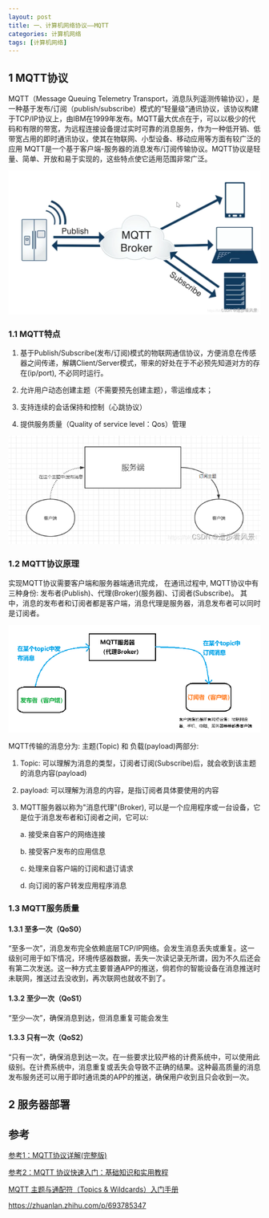 ```yaml
---
layout: post
title: 一、计算机网络协议——MQTT
categories: 计算机网络
tags: [计算机网络]
---
```


## 1 MQTT协议

MQTT（Message Queuing Telemetry Transport，消息队列遥测传输协议），是一种基于发布/订阅（publish/subscribe）模式的“轻量级”通讯协议，该协议构建于TCP/IP协议上，由IBM在1999年发布。MQTT最大优点在于，可以以极少的代码和有限的带宽，为远程连接设备提过实时可靠的消息服务，作为一种低开销、低带宽占用的即时通讯协议，使其在物联网、小型设备、移动应用等方面有较广泛的应用
MQTT是一个基于客户端-服务器的消息发布/订阅传输协议。MQTT协议是轻量、简单、开放和易于实现的，这些特点使它适用范围非常广泛。

![alt text](image.png)

### 1.1 MQTT特点

1. 基于Publish/Subscribe(发布/订阅)模式的物联网通信协议，方便消息在传感器之间传递，解耦Client/Server模式，带来的好处在于不必预先知道对方的存在(ip/port), 不必同时运行。

2. 允许用户动态创建主题（不需要预先创建主题），零运维成本；

3. 支持连续的会话保持和控制（心跳协议）

4. 提供服务质量（Quality of service level：Qos）管理

![alt text](image-1.png)

### 1.2 MQTT协议原理

实现MQTT协议需要客户端和服务器端通讯完成， 在通讯过程中, MQTT协议中有三种身份: 发布者(Publish)、代理(Broker)(服务器)、订阅者(Subscribe)。 其中，消息的发布者和订阅者都是客户端，消息代理是服务器，消息发布者可以同时是订阅者。

![alt text](image-2.png)

MQTT传输的消息分为: 主题(Topic) 和 负载(payload)两部分:

1. Topic: 可以理解为消息的类型，订阅者订阅(Subscribe)后，就会收到该主题的消息内容(payload)

2. payload: 可以理解为消息的内容，是指订阅者具体要使用的内容

3. MQTT服务器以称为"消息代理"(Broker), 可以是一个应用程序或一台设备，它是位于消息发布者和订阅者之间，它可以:
   
    a. 接受来自客户的网络连接

    b. 接受客户发布的应用信息

    c. 处理来自客户端的订阅和退订请求

    d. 向订阅的客户转发应用程序消息

### 1.3 MQTT服务质量

#### 1.3.1 至多一次（QoS0）

“至多一次”，消息发布完全依赖底层TCP/IP网络。会发生消息丢失或重复。这一级别可用于如下情况，环境传感器数据，丢失一次读记录无所谓，因为不久后还会有第二次发送。这一种方式主要普通APP的推送，倘若你的智能设备在消息推送时未联网，推送过去没收到，再次联网也就收不到了。

#### 1.3.2 至少一次（QoS1）

“至少—次”，确保消息到达，但消息重复可能会发生

#### 1.3.3 只有一次（QoS2）

“只有一次”，确保消息到达一次。在一些要求比较严格的计费系统中，可以使用此级别。在计费系统中，消息重复或丢失会导致不正确的结果。这种最高质量的消息发布服务还可以用于即时通讯类的APP的推送，确保用户收到且只会收到一次。


## 2 服务器部署



## 参考

[参考1：MQTT协议详解(完整版)](https://blog.csdn.net/jackwmj12/article/details/129163012)

[参考2：MQTT 协议快速入门：基础知识和实用教程](https://www.emqx.com/zh/blog/the-easiest-guide-to-getting-started-with-mqtt)

[MQTT 主题与通配符（Topics & Wildcards）入门手册](https://www.emqx.com/zh/blog/advanced-features-of-mqtt-topics)

https://zhuanlan.zhihu.com/p/693785347